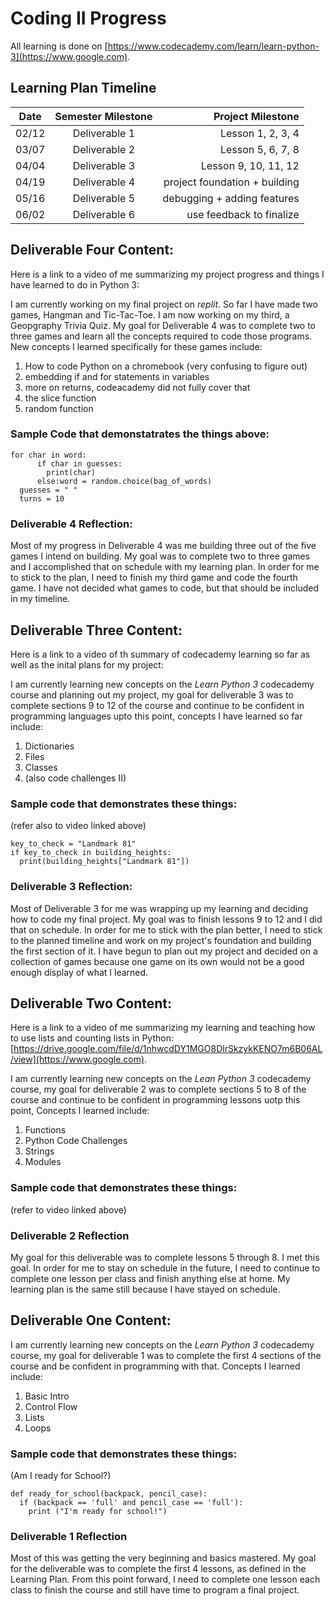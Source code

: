 # Coding II Progress
All learning is done on [https://www.codecademy.com/learn/learn-python-3](https://www.google.com). 

## Learning Plan Timeline
|  Date  |  Semester Milestone  |  Project Milestone   |
|--------|:--------------------:| -------------------: |
|  02/12 |  Deliverable 1       | Lesson 1, 2, 3, 4    |
|  03/07 |  Deliverable 2       | Lesson 5, 6, 7, 8    |
|  04/04 |  Deliverable 3       | Lesson 9, 10, 11, 12 |
|  04/19 |  Deliverable 4       | project foundation + building |
|  05/16 |  Deliverable 5       | debugging + adding features |
|  06/02 |  Deliverable 6       | use feedback to finalize |


## Deliverable Four Content:
Here is a link to a video of me summarizing my project progress and things I have learned to do in Python 3:


I am currently working on my final project on *replit*. So far I have made two games, Hangman and Tic-Tac-Toe. I am now working on my third, a Geopgraphy Trivia Quiz. My goal for Deliverable 4 was to complete two to three games and learn all the concepts required to code those programs. New concepts I learned specifically for these games include:
1. How to code Python on a chromebook (very confusing to figure out)
2. embedding if and for statements in variables
3. more on returns, codeacademy did not fully cover that
4. the slice function
5. random function

### Sample Code that demonstatrates the things above:
```
for char in word:
      if char in guesses:
        print(char)
      else:word = random.choice(bag_of_words)
  guesses = " "
  turns = 10
```
### Deliverable 4 Reflection:
Most of my progress in Deliverable 4 was me building three out of the five games I intend on building. My goal was to complete two to three games and I accomplished that on schedule with my learning plan. In order for me to stick to the plan, I need to finish my third game and code the fourth game. I have not decided what games to code, but that should be included in my timeline. 


## Deliverable Three Content:
Here is a link to a video of th summary of codecademy learning so far as well as the inital plans for my project:



I am currently learning new concepts on the *Learn Python 3* codecademy course and planning out my project, my goal for deliverable 3 was to complete sections 9 to 12 of the course and continue to be confident in programming languages upto this point, concepts I have learned so far include: 
1. Dictionaries
2. Files
3. Classes
4. (also code challenges II)
### Sample code that demonstrates these things: 
(refer also to video linked above)
```
key_to_check = "Landmark 81"
if key_to_check in building_heights:
  print(building_heights["Landmark 81"])
```
### Deliverable 3 Reflection: 
Most of Deliverable 3 for me was wrapping up my learning and deciding how to code my final project. My goal was to finish lessons 9 to 12 and I did that on schedule. In order for me to stick with the plan better, I need to stick to the planned timeline and work on my project's foundation and building the first section of it. I have begun to plan out my project and decided on a collection of games because one game on its own would not be a good enough display of what I learned. 

## Deliverable Two Content:
Here is a link to a video of me summarizing my learning and teaching how to use lists and counting lists in Python: [https://drive.google.com/file/d/1nhwcdDY1MGO8DlrSkzykKENO7m6B06AL/view](https://www.google.com). 

I am currently learning new concepts on the *Lean Python 3* codecademy course, my goal for deliverable 2 was to complete sections 5 to 8 of the course and continue to be confident in programming lessons uotp this point, Concepts I learned include: 
1. Functions
2. Python Code Challenges
3. Strings
4. Modules
### Sample code that demonstrates these things:
(refer to video linked above)

### Deliverable 2 Reflection
My goal for this deliverable was to complete lessons 5 through 8. I met this goal. In order for me to stay on schedule in the future, I need to continue to complete one lesson per class and finish anything else at home. My learning plan is the same still because I have stayed on schedule. 

## Deliverable One Content:
I am currently learning new concepts on the *Learn Python 3* codecademy course, my goal for deliverable 1 was to complete the first 4 sections of the course and be confident in programming with that. Concepts I learned include:
1. Basic Intro
2. Control Flow
3. Lists
4. Loops
### Sample code that demonstrates these things: 
(Am I ready for School?)
```
def ready_for_school(backpack, pencil_case):
  if (backpack == 'full' and pencil_case == 'full'):
    print ("I'm ready for school!")
```
### Deliverable 1 Reflection
Most of this was getting the very beginning and basics mastered. My goal for the deliverable was to complete the first 4 lessons, as defined in the Learning Plan. From this point forward, I need to complete one lesson each class to finish the course and still have time to program a final project. 
